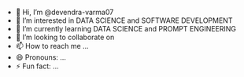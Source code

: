 - 👋 Hi, I’m @devendra-varma07
- 👀 I’m interested in DATA SCIENCE and SOFTWARE DEVELOPMENT
- 🌱 I’m currently learning DATA SCIENCE and PROMPT ENGINEERING
- 💞️ I’m looking to collaborate on 
- 📫 How to reach me ...
- 😄 Pronouns: ...
- ⚡ Fun fact: ...

<!---
devendra-varma07/devendra-varma07 is a ✨ special ✨ repository because its `README.md` (this file) appears on your GitHub profile.
You can click the Preview link to take a look at your changes.
--->
